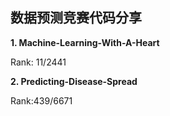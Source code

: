 ## 数据预测竞赛代码分享

**1. Machine-Learning-With-A-Heart**

Rank: 11/2441

**2. Predicting-Disease-Spread**

Rank:439/6671
